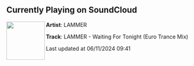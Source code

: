 ## Currently Playing on SoundCloud

[<img align="left" width="100" src="https://i1.sndcdn.com/artworks-KYM5xufDgkG8MqNj-5MAkYQ-t500x500.jpg">](https://soundcloud.com/lammermusic/wft)

**Artist**: LAMMER 

**Track**: LAMMER - Waiting For Tonight (Euro Trance Mix)

Last updated at 06/11/2024 09:41
